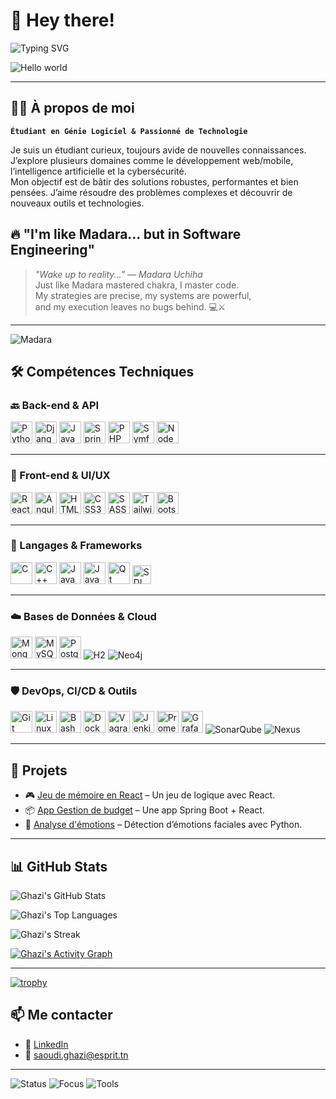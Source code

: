 # 👋 Hey there!

![Typing SVG](https://readme-typing-svg.demolab.com?font=Fira+Code&size=24&pause=1000&color=F75C7E&width=435&lines=Salut+je+suis+Ghazi+Saoudi;Étudiant+en+Génie+Logiciel;Passionné+par+l'IA%2C+la+cybersécurité%2C+le+dev)

<img src="https://raw.githubusercontent.com/sagar-viradiya/sagar-viradiya/master/resources/banner.png" alt="Hello world">

---

## 🧑‍💻 À propos de moi

**`Étudiant en Génie Logiciel & Passionné de Technologie`**

Je suis un étudiant curieux, toujours avide de nouvelles connaissances. J’explore plusieurs domaines comme le développement web/mobile, l’intelligence artificielle et la cybersécurité.  
Mon objectif est de bâtir des solutions robustes, performantes et bien pensées. J’aime résoudre des problèmes complexes et découvrir de nouveaux outils et technologies.

## 🔥 "I'm like Madara... but in Software Engineering"

> *"Wake up to reality..." — Madara Uchiha*  
> Just like Madara mastered chakra, I master code.  
> My strategies are precise, my systems are powerful,  
> and my execution leaves no bugs behind. 💻⚔️
>
---
![Madara](https://media.giphy.com/media/v1.Y2lkPWVjZjA1ZTQ3eXh1NnNvbWVmanJ4NGJhdjhoeHJjNmdoY2lvbGczaThhY204aTZyeCZlcD12MV9naWZzX3JlbGF0ZWQmY3Q9Zw/8SEnoMhrEeBDa/giphy.gif)




## 🛠️ Compétences Techniques

### 🔙 Back-end & API
<div align="left">
  <img alt="Python" src="https://cdn.jsdelivr.net/gh/devicons/devicon/icons/python/python-original.svg" width="35"/>
  <img alt="Django" src="https://cdn.jsdelivr.net/gh/devicons/devicon/icons/django/django-plain.svg" width="35"/>
  <img alt="Java" src="https://cdn.jsdelivr.net/gh/devicons/devicon/icons/java/java-original.svg" width="35"/>
  <img alt="Spring Boot" src="https://cdn.jsdelivr.net/gh/devicons/devicon/icons/spring/spring-original.svg" width="35"/>
  <img alt="PHP" src="https://cdn.jsdelivr.net/gh/devicons/devicon/icons/php/php-original.svg" width="35"/>
  <img alt="Symfony" src="https://cdn.jsdelivr.net/gh/devicons/devicon/icons/symfony/symfony-original.svg" width="35"/>
  <img alt="NodeJS" src="https://cdn.jsdelivr.net/gh/devicons/devicon/icons/nodejs/nodejs-original.svg" width="35"/>
</div>

---

### 🎨 Front-end & UI/UX
<div align="left">
  <img alt="React" src="https://cdn.jsdelivr.net/gh/devicons/devicon/icons/react/react-original.svg" width="35"/>
  <img alt="Angular" src="https://cdn.jsdelivr.net/gh/devicons/devicon/icons/angularjs/angularjs-original.svg" width="35"/>
  <img alt="HTML5" src="https://cdn.jsdelivr.net/gh/devicons/devicon/icons/html5/html5-original.svg" width="35"/>
  <img alt="CSS3" src="https://cdn.jsdelivr.net/gh/devicons/devicon/icons/css3/css3-original.svg" width="35"/>
  <img alt="SASS" src="https://cdn.jsdelivr.net/gh/devicons/devicon/icons/sass/sass-original.svg" width="35"/>
  <img alt="Tailwind" src="https://cdn.jsdelivr.net/gh/devicons/devicon/icons/tailwindcss/tailwindcss-original.svg" width="35"/>
  <img alt="Bootstrap" src="https://cdn.jsdelivr.net/gh/devicons/devicon/icons/bootstrap/bootstrap-original.svg" width="35"/>
</div>

---

### 🧠 Langages & Frameworks
<div align="left">
  <img alt="C" src="https://cdn.jsdelivr.net/gh/devicons/devicon/icons/c/c-original.svg" width="35"/>
  <img alt="C++" src="https://cdn.jsdelivr.net/gh/devicons/devicon/icons/cplusplus/cplusplus-original.svg" width="35"/>
  <img alt="JavaScript" src="https://cdn.jsdelivr.net/gh/devicons/devicon/icons/javascript/javascript-original.svg" width="35"/>
  <img alt="JavaFX" src="https://cdn.jsdelivr.net/gh/devicons/devicon/icons/java/java-original.svg" width="35"/>
  <img alt="Qt" src="https://cdn.jsdelivr.net/gh/devicons/devicon/icons/qt/qt-original.svg" width="35"/>
  <img alt="SDL" src="https://cdn.jsdelivr.net/npm/simple-icons@v7/icons/sdl.svg" width="30"/>
</div>

---

### ☁️ Bases de Données & Cloud
<div align="left"> <img alt="MongoDB" src="https://cdn.jsdelivr.net/gh/devicons/devicon/icons/mongodb/mongodb-original.svg" width="35"/> <img alt="MySQL" src="https://cdn.jsdelivr.net/gh/devicons/devicon/icons/mysql/mysql-original.svg" width="35"/> <img alt="PostgreSQL" src="https://cdn.jsdelivr.net/gh/devicons/devicon/icons/postgresql/postgresql-original.svg" width="35"/> <img alt="H2" src="https://img.shields.io/badge/Database-H2-lightgrey?logo=datagrip&style=flat-square"/> <img alt="Neo4j" src="https://img.shields.io/badge/GraphDB-Neo4j-009688?logo=neo4j&logoColor=white&style=flat-square"/> </div>

---

### 🛡️ DevOps, CI/CD & Outils
<div align="left"> <img alt="Git" src="https://cdn.jsdelivr.net/gh/devicons/devicon/icons/git/git-original.svg" width="35"/> <img alt="Linux" src="https://cdn.jsdelivr.net/gh/devicons/devicon/icons/linux/linux-original.svg" width="35"/> <img alt="Bash" src="https://cdn.jsdelivr.net/gh/devicons/devicon/icons/bash/bash-original.svg" width="35"/> <img alt="Docker" src="https://cdn.jsdelivr.net/gh/devicons/devicon/icons/docker/docker-original.svg" width="35"/> <img alt="Vagrant" src="https://cdn.jsdelivr.net/gh/devicons/devicon/icons/vagrant/vagrant-original.svg" width="35"/> <img alt="Jenkins" src="https://cdn.jsdelivr.net/gh/devicons/devicon/icons/jenkins/jenkins-original.svg" width="35"/> <img alt="Prometheus" src="https://cdn.jsdelivr.net/gh/devicons/devicon/icons/prometheus/prometheus-original.svg" width="35"/> <img alt="Grafana" src="https://cdn.jsdelivr.net/gh/devicons/devicon/icons/grafana/grafana-original.svg" width="35"/> <img alt="SonarQube" src="https://img.shields.io/badge/SonarQube-Code%20Quality-blue?logo=sonarqube&style=flat-square"/> <img alt="Nexus" src="https://img.shields.io/badge/Nexus-Repository-lightgrey?logo=sonatype&style=flat-square"/> </div>

---

## 🚧 Projets

- 🎮 [Jeu de mémoire en React](https://github.com/GhaziSaoudi/memory-game) – Un jeu de logique avec React.
- 📦 [App Gestion de budget](https://github.com/GhaziSaoudi/budget-app) – Une app Spring Boot + React.
- 🧠 [Analyse d'émotions](https://github.com/GhaziSaoudi/emotion-detector) – Détection d’émotions faciales avec Python.

---
## 📊 GitHub Stats

![Ghazi's GitHub Stats](https://github-readme-stats.vercel.app/api?username=ghazy001&show_icons=true&theme=radical)

![Ghazi's Top Languages](https://github-readme-stats.vercel.app/api/top-langs/?username=ghazy001&layout=compact&theme=radical)

![Ghazi's Streak](https://github-readme-streak-stats.herokuapp.com/?user=ghazy001&theme=radical)

[![Ghazi's Activity Graph](https://github-readme-activity-graph.vercel.app/graph?username=ghazy001&theme=dracula)](https://github.com/Ashutosh00710/github-readme-activity-graph)

---

[![trophy](https://github-profile-trophy.vercel.app/?username=ghazy001)](https://github.com/ryo-ma/github-profile-trophy)


<!--START_SECTION:waka-->
<!--END_SECTION:waka-->



## 📫 Me contacter

- 🔗 [LinkedIn](https://www.linkedin.com/in/ghazi-saoudi-5b6086271/)
- 📧 saoudi.ghazi@esprit.tn

---

![Status](https://img.shields.io/badge/Apprend-Angular-red?style=for-the-badge&logo=angular)
![Focus](https://img.shields.io/badge/Focus-IA-blueviolet?style=for-the-badge&logo=python)
![Tools](https://img.shields.io/badge/Outils-Docker%2C+Git%2C+Linux-informational?style=for-the-badge&logo=docker)

